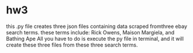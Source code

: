 # hw3
this .py file creates three json files containing data scraped fromthree ebay search terms.
these terms include: Rick Owens, Maison Margiela, and Bathing Ape
All you have to do is execute the py file in terminal, and it will create these three files from these three search terms.
